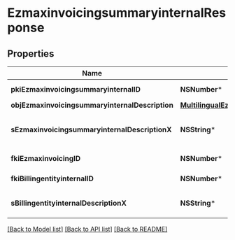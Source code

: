 # EzmaxinvoicingsummaryinternalResponse

## Properties
Name | Type | Description | Notes
------------ | ------------- | ------------- | -------------
**pkiEzmaxinvoicingsummaryinternalID** | **NSNumber*** | The unique ID of the Ezmaxinvoicingsummaryinternal | [optional] 
**objEzmaxinvoicingsummaryinternalDescription** | [**MultilingualEzmaxinvoicingsummaryinternalDescription***](MultilingualEzmaxinvoicingsummaryinternalDescription.md) |  | 
**sEzmaxinvoicingsummaryinternalDescriptionX** | **NSString*** | The Ezmaxinvoicingsummaryinternal description in the language of the requester | 
**fkiEzmaxinvoicingID** | **NSNumber*** | The unique ID of the Ezmaxinvoicing | [optional] 
**fkiBillingentityinternalID** | **NSNumber*** | The unique ID of the Billingentityinternal. | 
**sBillingentityinternalDescriptionX** | **NSString*** | The description of the Billingentityinternal in the language of the requester | 

[[Back to Model list]](../README.md#documentation-for-models) [[Back to API list]](../README.md#documentation-for-api-endpoints) [[Back to README]](../README.md)


